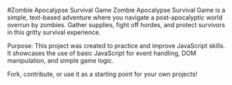 #Zombie Apocalypse Survival Game
Zombie Apocalypse Survival Game is a simple, text-based adventure where you navigate a post-apocalyptic world overrun by zombies. Gather supplies, fight off hordes, and protect survivors in this gritty survival experience.

Purpose:
This project was created to practice and improve JavaScript skills. It showcases the use of basic JavaScript for event handling, DOM manipulation, and simple game logic.

Fork, contribute, or use it as a starting point for your own projects!
